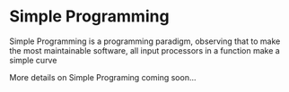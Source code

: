 # Simple Programming
Simple Programming is a programming paradigm, observing that to make the most maintainable software, all input processors in a function make a simple curve

More details on Simple Programing coming soon...

